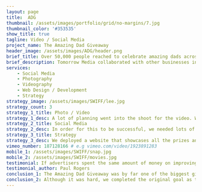 ```yaml
---
layout: page
title:  ADG
thumbnail: /assets/images/portfolio/grid/no-margins/7.jpg
thumbnail_color: '#353535'
show_title: true
tagline: Video / Social Media
project_name: The Amazing Dad Giveaway
header_image: /assets/images/ADG/header.png
brief_title: Over 50,000 people reached to celebrate amazing dads across Sarnia.
brief_description: Tomorrow Media collaborated with other businesses in town to create one of the biggest giveaway in Sarnia ever. The Amazing Dad Giveaway let you nominate local dad's to see why they are amazing. Over 50,000 impressions and 200 submissions later, we marketed the biggest giveaway in Sarnia to-date.
services:
    - Social Media
    - Photography
    - Videography
    - Web Design / Development
    - Strategy
strategy_image: /assets/images/SWIFF/lee.jpg
strategy_count: 3
strategy_1_title: Photo / Video
strategy_1_desc: A lot of planning went into the shoot for the video. We used state of the art camera equipment to document the surprise as well as shoot the interview with the amazing dads and family.
strategy_2_title: Social Media
strategy_2_desc: In order for this to be successful, we needed lots of people to view this video and submit an amazing dad. We created the short in order for moms and families to submit an amazing dad and to share it amongst their friends and family. Because of this, we received over 200 submissions.
strategy_3_title: Strategy
strategy_3_desc: We deployed a website that showcases all the prizes and a link to where people can submit their dads. We receieved a heavy amount of traffic ranging from over 200-300 unique visitors a day.
vimeo_number: 187128166 # e.g vimeo.com/video/1923891283
mobile_1: /assets/images/SWIFF/snap.jpg
mobile_2: /assets/images/SWIFF/movies.jpg
testimonial: If advertisers spent the same amount of money on improving their products as they do on advertising then they wouldn't have to advertise them.
testimonial_author: Paul Rogers
conclusion_1: The Amazing Dad Giveaway was by far one of the biggest giveaways and promotions to happen in the Sarnia-Lambton area. Both the videos combined have created over 60,000 impressions that will all come down to advertising for every party involved.
conclusion_2: Although it was hard, we completed the original goal as to what the Amazing Dad Giveaway was all about. Finding and celebrating amazing dads in the area. We are happy that this will be an annual giveaway to happen on every Fathers Day.
---
```

